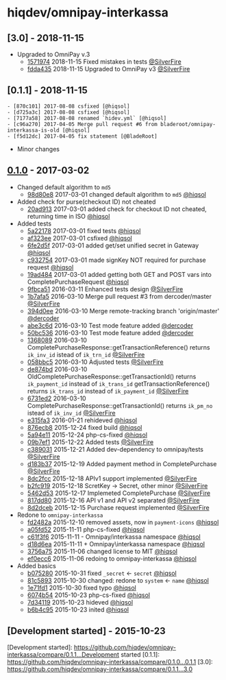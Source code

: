 # hiqdev/omnipay-interkassa

## [3.0] - 2018-11-15

- Upgraded to OmniPay v.3
    - [1571974] 2018-11-15 Fixed mistakes in tests [@SilverFire]
    - [fdda435] 2018-11-15 Upgraded to OmniPay v3 [@SilverFire]

## [0.1.1] - 2018-11-15

    - [870c101] 2017-08-08 csfixed [@hiqsol]
    - [d725a3c] 2017-08-08 csfixed [@hiqsol]
    - [7177a58] 2017-08-08 renamed `hidev.yml` [@hiqsol]
    - [c96a270] 2017-04-05 Merge pull request #6 from bladeroot/omnipay-interkassa-is-old [@hiqsol]
    - [f5d12dc] 2017-04-05 fix statement [@BladeRoot]
- Minor changes

## [0.1.0] - 2017-03-02

- Changed default algorithm to `md5`
    - [98d80e8] 2017-03-01 changed default algorithm to `md5` [@hiqsol]
- Added check for purse(checkout ID) not cheated
    - [20ad913] 2017-03-01 added check for checkout ID not cheated, returning time in ISO [@hiqsol]
- Added tests
    - [5a22178] 2017-03-01 fixed tests [@hiqsol]
    - [af323ee] 2017-03-01 csfixed [@hiqsol]
    - [6fe2d5f] 2017-03-01 added get/set unified secret in Gateway [@hiqsol]
    - [c932754] 2017-03-01 made signKey NOT required for purchase request [@hiqsol]
    - [19ad484] 2017-03-01 added getting both GET and POST vars into CompletePurchaseRequest [@hiqsol]
    - [9fbca51] 2016-03-11 Enhanced tests design [@SilverFire]
    - [1b7afa5] 2016-03-10 Merge pull request #3 from dercoder/master [@SilverFire]
    - [394d0ee] 2016-03-10 Merge remote-tracking branch 'origin/master' [@dercoder]
    - [abe3c6d] 2016-03-10 Test mode feature added [@dercoder]
    - [50bc536] 2016-03-10 Test mode feature added [@dercoder]
    - [1368089] 2016-03-10 CompletePurchaseResponse::getTransactionReference() returns `ik_inv_id` istead of `ik_trn_id` [@SilverFire]
    - [058bbc5] 2016-03-10 Adjusted tests [@SilverFire]
    - [de874bd] 2016-03-10 OldCompletePurchaseResponse::getTransactionId() returns `ik_payment_id` instead of `ik_trans_id` getTransactionReference() returns `ik_trans_id` instead of `ik_payment_id` [@SilverFire]
    - [6731ed2] 2016-03-10 CompletePurchaseResponse::getTransactionId() returns `ik_pm_no` istead of `ik_inv_id` [@SilverFire]
    - [e315fa3] 2016-01-21 rehideved [@hiqsol]
    - [876ecb8] 2015-12-24 fixed build [@hiqsol]
    - [5a94e11] 2015-12-24 php-cs-fixed [@hiqsol]
    - [09b7ef1] 2015-12-22 Added tests [@SilverFire]
    - [c389031] 2015-12-21 Added dev-dependency to omnipay/tests [@SilverFire]
    - [d183b37] 2015-12-19 Added payment method in CompletePurchase [@SilverFire]
    - [8dc2fcc] 2015-12-18 APIv1 support implemented [@SilverFire]
    - [b2fc919] 2015-12-18 ScretKey -> Secret, other minor [@SilverFire]
    - [5462d53] 2015-12-17 Implemeted CompletePurchase [@SilverFire]
    - [817dd80] 2015-12-16 API v1 and API v2 separated [@SilverFire]
    - [8d2dceb] 2015-12-15 Purchase request implemented [@SilverFire]
- Redone to `omnipay-interkassa`
    - [fd2482a] 2015-12-10 removed assets, now in `payment-icons` [@hiqsol]
    - [a05fd52] 2015-11-11 php-cs-fixed [@hiqsol]
    - [c61f3f6] 2015-11-11 - Omnipay/interkassa namespace [@hiqsol]
    - [d18d6ea] 2015-11-11 + Omnipay\interkassa namespace [@hiqsol]
    - [3756a75] 2015-11-06 changed license to MIT [@hiqsol]
    - [ef0ecc6] 2015-11-06 redoing to omnipay-interkassa [@hiqsol]
- Added basics
    - [b075280] 2015-10-31 fixed `_secret` <- `secret` [@hiqsol]
    - [81c5893] 2015-10-30 changed: redone to `system` <- `name` [@hiqsol]
    - [1e71fd1] 2015-10-30 fixed typo [@hiqsol]
    - [6074b54] 2015-10-23 php-cs-fixed [@hiqsol]
    - [7d34119] 2015-10-23 hideved [@hiqsol]
    - [b6b4c95] 2015-10-23 inited [@hiqsol]

## [Development started] - 2015-10-23

[@dercoder]: https://github.com/dercoder
[alexander.fedra@gmail.com]: https://github.com/dercoder
[@hiqsol]: https://github.com/hiqsol
[sol@hiqdev.com]: https://github.com/hiqsol
[@SilverFire]: https://github.com/SilverFire
[d.naumenko.a@gmail.com]: https://github.com/SilverFire
[@tafid]: https://github.com/tafid
[andreyklochok@gmail.com]: https://github.com/tafid
[@BladeRoot]: https://github.com/BladeRoot
[bladeroot@gmail.com]: https://github.com/BladeRoot
[e315fa3]: https://github.com/hiqdev/omnipay-interkassa/commit/e315fa3
[876ecb8]: https://github.com/hiqdev/omnipay-interkassa/commit/876ecb8
[5a94e11]: https://github.com/hiqdev/omnipay-interkassa/commit/5a94e11
[09b7ef1]: https://github.com/hiqdev/omnipay-interkassa/commit/09b7ef1
[c389031]: https://github.com/hiqdev/omnipay-interkassa/commit/c389031
[d183b37]: https://github.com/hiqdev/omnipay-interkassa/commit/d183b37
[8dc2fcc]: https://github.com/hiqdev/omnipay-interkassa/commit/8dc2fcc
[b2fc919]: https://github.com/hiqdev/omnipay-interkassa/commit/b2fc919
[5462d53]: https://github.com/hiqdev/omnipay-interkassa/commit/5462d53
[817dd80]: https://github.com/hiqdev/omnipay-interkassa/commit/817dd80
[8d2dceb]: https://github.com/hiqdev/omnipay-interkassa/commit/8d2dceb
[fd2482a]: https://github.com/hiqdev/omnipay-interkassa/commit/fd2482a
[a05fd52]: https://github.com/hiqdev/omnipay-interkassa/commit/a05fd52
[c61f3f6]: https://github.com/hiqdev/omnipay-interkassa/commit/c61f3f6
[d18d6ea]: https://github.com/hiqdev/omnipay-interkassa/commit/d18d6ea
[3756a75]: https://github.com/hiqdev/omnipay-interkassa/commit/3756a75
[ef0ecc6]: https://github.com/hiqdev/omnipay-interkassa/commit/ef0ecc6
[b075280]: https://github.com/hiqdev/omnipay-interkassa/commit/b075280
[81c5893]: https://github.com/hiqdev/omnipay-interkassa/commit/81c5893
[1e71fd1]: https://github.com/hiqdev/omnipay-interkassa/commit/1e71fd1
[6074b54]: https://github.com/hiqdev/omnipay-interkassa/commit/6074b54
[7d34119]: https://github.com/hiqdev/omnipay-interkassa/commit/7d34119
[b6b4c95]: https://github.com/hiqdev/omnipay-interkassa/commit/b6b4c95
[5a22178]: https://github.com/hiqdev/omnipay-interkassa/commit/5a22178
[af323ee]: https://github.com/hiqdev/omnipay-interkassa/commit/af323ee
[6fe2d5f]: https://github.com/hiqdev/omnipay-interkassa/commit/6fe2d5f
[c932754]: https://github.com/hiqdev/omnipay-interkassa/commit/c932754
[20ad913]: https://github.com/hiqdev/omnipay-interkassa/commit/20ad913
[98d80e8]: https://github.com/hiqdev/omnipay-interkassa/commit/98d80e8
[19ad484]: https://github.com/hiqdev/omnipay-interkassa/commit/19ad484
[9fbca51]: https://github.com/hiqdev/omnipay-interkassa/commit/9fbca51
[1b7afa5]: https://github.com/hiqdev/omnipay-interkassa/commit/1b7afa5
[394d0ee]: https://github.com/hiqdev/omnipay-interkassa/commit/394d0ee
[abe3c6d]: https://github.com/hiqdev/omnipay-interkassa/commit/abe3c6d
[50bc536]: https://github.com/hiqdev/omnipay-interkassa/commit/50bc536
[1368089]: https://github.com/hiqdev/omnipay-interkassa/commit/1368089
[058bbc5]: https://github.com/hiqdev/omnipay-interkassa/commit/058bbc5
[de874bd]: https://github.com/hiqdev/omnipay-interkassa/commit/de874bd
[6731ed2]: https://github.com/hiqdev/omnipay-interkassa/commit/6731ed2
[Under development]: https://github.com/hiqdev/omnipay-interkassa/compare/0.1.1...HEAD
[0.1.0]: https://github.com/hiqdev/omnipay-interkassa/releases/tag/0.1.0
[1571974]: https://github.com/hiqdev/omnipay-interkassa/commit/1571974
[fdda435]: https://github.com/hiqdev/omnipay-interkassa/commit/fdda435
[870c101]: https://github.com/hiqdev/omnipay-interkassa/commit/870c101
[d725a3c]: https://github.com/hiqdev/omnipay-interkassa/commit/d725a3c
[7177a58]: https://github.com/hiqdev/omnipay-interkassa/commit/7177a58
[c96a270]: https://github.com/hiqdev/omnipay-interkassa/commit/c96a270
[f5d12dc]: https://github.com/hiqdev/omnipay-interkassa/commit/f5d12dc
[Development started]: https://github.com/hiqdev/omnipay-interkassa/compare/0.1.1...Development started
[0.1.1]: https://github.com/hiqdev/omnipay-interkassa/compare/0.1.0...0.1.1
[3.0]: https://github.com/hiqdev/omnipay-interkassa/compare/0.1.1...3.0

